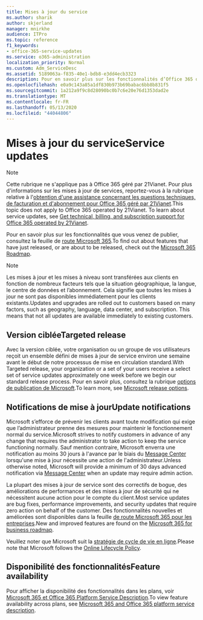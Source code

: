 ```yaml
---
title: Mises à jour du service
ms.author: sharik
author: skjerland
manager: mnirkhe
audience: ITPro
ms.topic: reference
f1_keywords:
- office-365-service-updates
ms.service: o365-administration
localization_priority: Normal
ms.custom: Adm_ServiceDesc
ms.assetid: 5189063a-f835-40e1-bdb8-e3dd4ecb3323
description: Pour en savoir plus sur les fonctionnalités d’Office 365 qui viennent d’être publiées ou qui sont sur le présent, consultez la feuille de route Microsoft 365.
ms.openlocfilehash: e0a9c143a85a1df830b973b69babac6bb8b831f5
ms.sourcegitcommit: 1a212a9f9c8d28090bc0b7c6e20e76d1353dad2e
ms.translationtype: MT
ms.contentlocale: fr-FR
ms.lasthandoff: 05/13/2020
ms.locfileid: "44044806"
---
```

# <a name="service-updates"></a><span data-ttu-id="c22a4-103">Mises à jour du service</span><span class="sxs-lookup"><span data-stu-id="c22a4-103">Service updates</span></span>

> [!NOTE]
> <span data-ttu-id="c22a4-p101">Cette rubrique ne s'applique pas à Office 365 géré par 21Vianet. Pour plus d'informations sur les mises à jour de services, reportez-vous à la rubrique relative à l'[obtention d'une assistance concernant les questions techniques, de facturation et d'abonnement pour Office 365 géré par 21Vianet](https://go.microsoft.com/fwlink/?LinkID=733350&amp;clcid=0x409).</span><span class="sxs-lookup"><span data-stu-id="c22a4-p101">This topic does not apply to Office 365 operated by 21Vianet. To learn about service updates, see [Get technical, billing, and subscription support for Office 365 operated by 21Vianet](https://go.microsoft.com/fwlink/?LinkID=733350&amp;clcid=0x409).</span></span> 
  
<span data-ttu-id="c22a4-106">Pour en savoir plus sur les fonctionnalités que vous venez de publier, consultez la feuille de [route Microsoft 365](https://go.microsoft.com/fwlink/?LinkId=509914).</span><span class="sxs-lookup"><span data-stu-id="c22a4-106">To find out about features that have just released, or are about to be released, check out the [Microsoft 365 Roadmap](https://go.microsoft.com/fwlink/?LinkId=509914).</span></span>
  
> [!NOTE]
> <span data-ttu-id="c22a4-p102">Les mises à jour et les mises à niveau sont transférées aux clients en fonction de nombreux facteurs tels que la situation géographique, la langue, le centre de données et l’abonnement. Cela signifie que toutes les mises à jour ne sont pas disponibles immédiatement pour les clients existants.</span><span class="sxs-lookup"><span data-stu-id="c22a4-p102">Updates and upgrades are rolled out to customers based on many factors, such as geography, language, data center, and subscription. This means that not all updates are available immediately to existing customers.</span></span> 
  
## <a name="targeted-release"></a><span data-ttu-id="c22a4-109">Version ciblée</span><span class="sxs-lookup"><span data-stu-id="c22a4-109">Targeted release</span></span>

<span data-ttu-id="c22a4-110">Avec la version ciblée, votre organisation ou un groupe de vos utilisateurs reçoit un ensemble défini de mises à jour de service environ une semaine avant le début de notre processus de mise en circulation standard.</span><span class="sxs-lookup"><span data-stu-id="c22a4-110">With Targeted release, your organization or a set of your users receive a select set of service updates approximately one week before we begin our standard release process.</span></span> <span data-ttu-id="c22a4-111">Pour en savoir plus, consultez la rubrique [options de publication de Microsoft](https://docs.microsoft.com/office365/admin/manage/release-options-in-office-365?view=o365-worldwide).</span><span class="sxs-lookup"><span data-stu-id="c22a4-111">To learn more, see [Microsoft release options](https://docs.microsoft.com/office365/admin/manage/release-options-in-office-365?view=o365-worldwide).</span></span> 
  
## <a name="update-notifications"></a><span data-ttu-id="c22a4-112">Notifications de mise à jour</span><span class="sxs-lookup"><span data-stu-id="c22a4-112">Update notifications</span></span>

<span data-ttu-id="c22a4-113">Microsoft s’efforce de prévenir les clients avant toute modification qui exige que l’administrateur prenne des mesures pour maintenir le fonctionnement normal du service.</span><span class="sxs-lookup"><span data-stu-id="c22a4-113">Microsoft strives to notify customers in advance of any change that requires the administrator to take action to keep the service functioning normally.</span></span> <span data-ttu-id="c22a4-114">Sauf mention contraire, Microsoft enverra une notification au moins 30 jours à l'avance par le biais du [Message Center](https://docs.microsoft.com/office365/admin/manage/message-center?view=o365-worldwide) lorsqu'une mise à jour nécessite une action de l'administrateur.</span><span class="sxs-lookup"><span data-stu-id="c22a4-114">Unless otherwise noted, Microsoft will provide a minimum of 30 days advanced notification via [Message Center](https://docs.microsoft.com/office365/admin/manage/message-center?view=o365-worldwide) when an update may require admin action.</span></span> 
  
<span data-ttu-id="c22a4-115">La plupart des mises à jour de service sont des correctifs de bogue, des améliorations de performances et des mises à jour de sécurité qui ne nécessitent aucune action pour le compte du client.</span><span class="sxs-lookup"><span data-stu-id="c22a4-115">Most service updates are bug fixes, performance improvements, and security updates that require zero action on behalf of the customer.</span></span> <span data-ttu-id="c22a4-116">Des fonctionnalités nouvelles et améliorées sont disponibles dans la feuille [de route Microsoft 365 pour les entreprises](https://roadmap.office.com/).</span><span class="sxs-lookup"><span data-stu-id="c22a4-116">New and improved features are found on the [Microsoft 365 for business roadmap](https://roadmap.office.com/).</span></span>
  
<span data-ttu-id="c22a4-117">Veuillez noter que Microsoft suit la [stratégie de cycle de vie en ligne](https://support.microsoft.com/lifecycle#gp/osslpolicy).</span><span class="sxs-lookup"><span data-stu-id="c22a4-117">Please note that Microsoft follows the [Online Lifecycle Policy](https://support.microsoft.com/lifecycle#gp/osslpolicy).</span></span>
  
## <a name="feature-availability"></a><span data-ttu-id="c22a4-118">Disponibilité des fonctionnalités</span><span class="sxs-lookup"><span data-stu-id="c22a4-118">Feature availability</span></span>

<span data-ttu-id="c22a4-119">Pour afficher la disponibilité des fonctionnalités dans les plans, voir [Microsoft 365 et Office 365 Platform Service Description](office-365-platform-service-description.md).</span><span class="sxs-lookup"><span data-stu-id="c22a4-119">To view feature availability across plans, see [Microsoft 365 and Office 365 platform service description](office-365-platform-service-description.md).</span></span>
  

